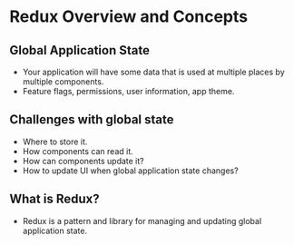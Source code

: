 # Redux Overview and Concepts


## Global Application State 

- Your application will have some data that is used at multiple places by multiple components.
- Feature flags, permissions, user information, app theme.

## Challenges with global state

- Where to store it.
- How components can read it.
- How can components update it?
- How to update UI when global application state changes?


## What is Redux?

- Redux is a pattern and library for managing and updating global application state.
